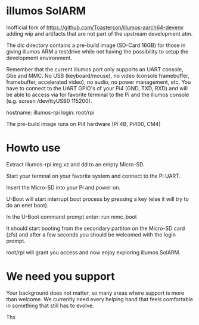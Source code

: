 # illumos SolARM

Inofficial fork of https://github.com/Toasterson/illumos-aarch64-devenv adding wip and artifacts that are not part of the upstream development atm.

The dlc directory contains a pre-build image (SD-Card 16GB) for those in giving illumos ARM a testdrive while not having the possibility to setup 
the development environment.

Remember that the current illumos port only supports an UART console, Gbe and MMC. No USB (keyboard/mouse), no video (console framebuffer, framebuffer,
accelerated video), no audio, no power management, etc. You have to connect to the UART GPIO's of your Pi4 (GND, TXD, RXD) and will be able to access via
for favorite terminal to the Pi and the illumos console (e.g. screen /dev/ttyUSB0 115200).

hostname: illumos-rpi
login: root/rpi

The pre-build image runs on Pi4 hardware (Pi 4B, Pi400, CM4)

# Howto use

Extract illumos-rpi.img.xz and dd to an empty Micro-SD.

Start your termnal on your favorite system and connect to the Pi UART.

Insert the Micro-SD into your Pi and power on.

U-Boot will start interrupt boot process by pressing a key (else it will try to do an enet boot).

In the U-Boot command prompt enter: run mmc_boot

It should start booting from the secondary partiton on the Micro-SD card (zfs) and after a few seconds you should be welcomed with the login prompt.

root/rpi will grant you access and now enjoy exploring illumos SolARM.

# We need you support

Your background does not matter, so many areas where support is more than welcome. We currently need every helping hand that feels comfortable in
something that still has to evolve. 

Thx

